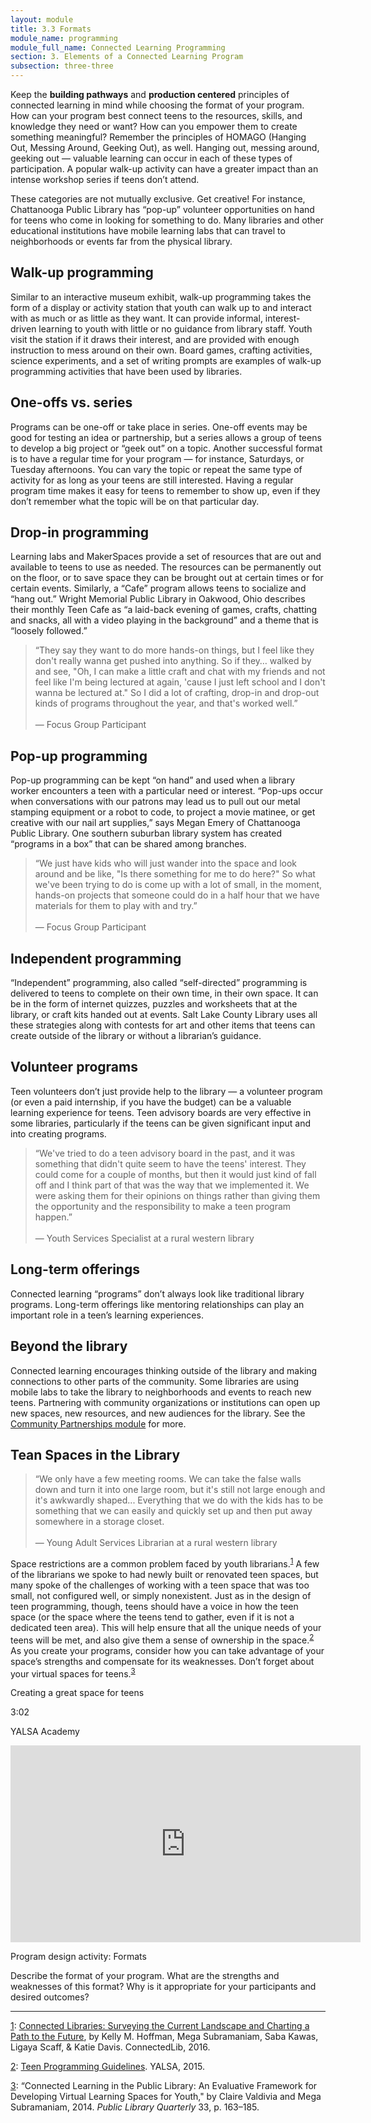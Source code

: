 ```yaml
---
layout: module
title: 3.3 Formats
module_name: programming
module_full_name: Connected Learning Programming
section: 3. Elements of a Connected Learning Program
subsection: three-three
---
```


Keep the **building pathways** and **production centered** principles of connected learning in mind while choosing the format of your program. How can your program best connect teens to the resources, skills, and knowledge they need or want? How can you empower them to create something meaningful? Remember the principles of HOMAGO (Hanging Out, Messing Around, Geeking Out), as well. Hanging out, messing around, geeking out — valuable learning can occur in each of these types of participation. A popular walk-up activity can have a greater impact than an intense workshop series if teens don’t attend. 

These categories are not mutually exclusive. Get creative! For instance, Chattanooga Public Library has “pop-up” volunteer opportunities on hand for teens who come in looking for something to do. Many libraries and other educational institutions have mobile learning labs that can travel to neighborhoods or events far from the physical library. 

## Walk-up programming 
Similar to an interactive museum exhibit, walk-up programming takes the form of a display or activity station that youth can walk up to and interact with as much or as little as they want. It can provide informal, interest-driven learning to youth with little or no guidance from library staff. Youth visit the station if it draws their interest, and are provided with enough instruction to mess around on their own. Board games, crafting activities, science experiments, and a set of writing prompts are examples of walk-up programming activities that have been used by libraries. 

## One-offs vs. series 
Programs can be one-off or take place in series. One-off events may be good for testing an idea or partnership, but a series allows a group of teens to develop a big project or “geek out” on a topic. Another successful format is to have a regular time for your program — for instance, Saturdays, or Tuesday afternoons. You can vary the topic or repeat the same type of activity for as long as your teens are still interested. Having a regular program time makes it easy for teens to remember to show up, even if they don’t remember what the topic will be on that particular day. 

## Drop-in programming
Learning labs and MakerSpaces provide a set of resources that are out and available to teens to use as needed. The resources can be permanently out on the floor, or to save space they can be brought out at certain times or for certain events. Similarly, a “Cafe” program allows teens to socialize and “hang out.” Wright Memorial Public Library in Oakwood, Ohio describes their monthly Teen Cafe as “a laid-back evening of games, crafts, chatting and snacks, all with a video playing in the background” and a theme that is “loosely followed.”

> “They say they want to do more hands-on things, but I feel like they don't really wanna get pushed into anything. So if they… walked by and see, "Oh, I can make a little craft and chat with my friends and not feel like I'm being lectured at again, 'cause I just left school and I don't wanna be lectured at." So I did a lot of crafting, drop-in and drop-out kinds of programs throughout the year, and that's worked well.”<br/><br/>— Focus Group Participant

## Pop-up programming

Pop-up programming can be kept “on hand” and used when a library worker encounters a teen with a particular need or interest. “Pop-ups occur when conversations with our patrons may lead us to pull out our metal stamping equipment or a robot to code, to project a movie matinee, or get creative with our nail art supplies,” says Megan Emery of Chattanooga Public Library. One southern suburban library system has created “programs in a box” that can be shared among branches. 

> “We just have kids who will just wander into the space and look around and be like, "Is there something for me to do here?" So what we've been trying to do is come up with a lot of small, in the moment, hands-on projects that someone could do in a half hour that we have materials for them to play with and try.”<br/><br/>— Focus Group Participant

## Independent programming

“Independent” programming, also called “self-directed” programming is delivered to teens to complete on their own time, in their own space. It can be in the form of internet quizzes, puzzles and worksheets that at the library, or craft kits handed out at events. Salt Lake County Library uses all these strategies along with contests for art and other items that teens can create outside of the library or without a librarian’s guidance. 

## Volunteer programs

Teen volunteers don’t just provide help to the library — a volunteer program (or even a paid internship, if you have the budget) can be a valuable learning experience for teens. Teen advisory boards are very effective in some libraries, particularly if the teens can be given significant input and into creating programs. 

<!-- quote from INTK_001 -->

> “We've tried to do a teen advisory board in the past, and it was something that didn't quite seem to have the teens' interest. They could come for a couple of months, but then it would just kind of fall off and I think part of that was the way that we implemented it. We were asking them for their opinions on things rather than giving them the opportunity and the responsibility to make a teen program happen.”<br/><br/>— Youth Services Specialist at a rural western library

## Long-term offerings
Connected learning “programs” don’t always look like traditional library programs. Long-term offerings like mentoring relationships can play an important role in a teen’s learning experiences. 

## Beyond the library

Connected learning encourages thinking outside of the library and making connections to other parts of the community. Some libraries are using mobile labs to take the library to neighborhoods and events to reach new teens. Partnering with community organizations or institutions can open up new spaces, new resources, and new audiences for the library.  See the <a href="../partnerships/index.html">Community Partnerships module</a> for more. 

## Tean Spaces in the Library

<!-- quote from INTK_004 -->

> “We only have a few meeting rooms. We can take the false walls down and turn it into one large room, but it's still not large enough and it's awkwardly shaped... Everything that we do with the kids has to be something that we can easily and quickly set up and then put away somewhere in a storage closet.<br/><br/>— Young Adult Services Librarian at a rural western library

<p>Space restrictions are a common problem faced by youth librarians.<sup><a href="#1" name="1A">1</a></sup> A few of the librarians we spoke to had newly built or renovated teen spaces, but many spoke of the challenges of working with a teen space that was too small, not configured well, or simply nonexistent. Just as in the design of teen programming, though, teens should have a voice in how the teen space (or the space where the teens tend to gather, even if it is not a dedicated teen area). This will help ensure that all the unique needs of your teens will be met, and also give them a sense of ownership in the space.<sup><a href="#2" name="2A">2</a></sup> As you create your programs, consider how you can take advantage of your space’s strengths and compensate for its weaknesses. Don’t forget about your virtual spaces for teens.<sup><a href="#3" name="3A">3</a></sup></p>


<div class="case_study_box">
<p class="box-title">Creating a great space for teens</p>

<p class="videotime">3:02</p><p class="source">YALSA Academy</p>

<div class="video">
<iframe width="560" height="315" src="https://www.youtube.com/embed/u48E_lJriP8" frameborder="0" allow="autoplay; encrypted-media" allowfullscreen></iframe>
</div>

</div>


<div class="reflection">
    <p class="box-title">Program design activity: Formats</p>
    <p>Describe the format of your program. What are the strengths and weaknesses of this format? Why is it appropriate for your participants and desired outcomes?</p>
</div>

-----
<a name="1" href="#1A">1</a>: [Connected Libraries: Surveying the Current Landscape and Charting a Path to the Future](https://connectedlib.ischool.uw.edu/connected-learning-in-libraries), by Kelly M. Hoffman, Mega Subramaniam, Saba Kawas, Ligaya Scaff, & Katie Davis. ConnectedLib, 2016.

<a name="2" href="#2A">2</a>: [Teen Programming Guidelines](http://www.ala.org/yalsa/teen-programming-guidelines). YALSA, 2015. 

<a name="3" href="#3A">3</a>: “Connected Learning in the Public Library: An Evaluative Framework for Developing Virtual Learning Spaces for Youth," by Claire Valdivia and Mega Subramaniam, 2014.  _Public Library Quarterly_ 33, p. 163–185.